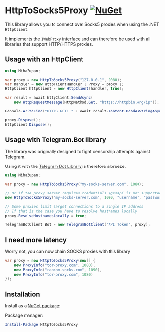 # HttpToSocks5Proxy [![NuGet](https://img.shields.io/nuget/v/HttpToSocks5Proxy.svg)](https://www.nuget.org/packages/HttpToSocks5Proxy/)

This library allows you to connect over Socks5 proxies when using the .NET `HttpClient`.

It implements the `IWebProxy` interface and can therefore be used with all libraries
that support HTTP/HTTPS proxies.

## Usage with an HttpClient
```c#
using MihaZupan;

var proxy = new HttpToSocks5Proxy("127.0.0.1", 1080);
var handler = new HttpClientHandler { Proxy = proxy };
HttpClient httpClient = new HttpClient(handler, true);

var result = await httpClient.SendAsync(
    new HttpRequestMessage(HttpMethod.Get, "https://httpbin.org/ip"));

Console.WriteLine("HTTPS GET: " + await result.Content.ReadAsStringAsync());

proxy.Dispose();
httpClient.Dispose();
```

## Usage with Telegram.Bot library
The library was originally designed to fight censorship attempts against Telegram.

Using it with the [Telegram Bot Library](https://github.com/TelegramBots/Telegram.Bot)
is therefore a breeze.

```c#
using MihaZupan;

var proxy = new HttpToSocks5Proxy("my-socks-server.com", 1080);

// Or if the proxy server requires credentials (gssapi is not supported):
new HttpToSocks5Proxy("my-socks-server.com", 1080, "username", "password");

// Some proxies limit target connections to a single IP address
// If that is the case you have to resolve hostnames locally
proxy.ResolveHostnamesLocally = true;

TelegramBotClient Bot = new TelegramBotClient("API Token", proxy);
```

## I need more latency
Worry not, you can now chain SOCKS proxies with this library

```c#
var proxy = new HttpToSocks5Proxy(new[] {
    new ProxyInfo("tor-proxy.com", 1080),
    new ProxyInfo("random-socks.com", 1090),
    new ProxyInfo("tor-proxy.com", 1080)
});
```

## Installation

Install as a [NuGet package](https://www.nuget.org/packages/HttpToSocks5Proxy/):

Package manager:

```powershell
Install-Package HttpToSocks5Proxy
```
